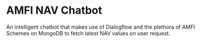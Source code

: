 # AMFI NAV Chatbot
An intelligent chatbot that makes use of Dialogflow and the plethora of AMFI Schemes on MongoDB to fetch latest NAV values on user request.
